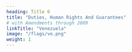 ```yaml
---
heading: Title 6
title: "Duties, Human Rights And Guarantees"
# with Amendments through 2009
linkTitle: "Venezuela"
image: "/flags/ve.png"
weight: 1
---
```


